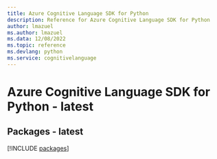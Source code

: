 ```yaml
---
title: Azure Cognitive Language SDK for Python
description: Reference for Azure Cognitive Language SDK for Python
author: lmazuel
ms.author: lmazuel
ms.data: 12/08/2022
ms.topic: reference
ms.devlang: python
ms.service: cognitivelanguage
---
```

# Azure Cognitive Language SDK for Python - latest
## Packages - latest
[!INCLUDE [packages](cognitive-language-index.md)]